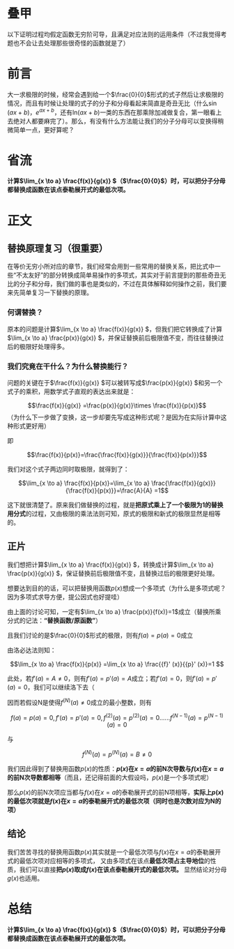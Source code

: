 # 叠甲
以下证明过程均假定函数无穷阶可导，且满足对应法则的运用条件（不过我觉得考题也不会让去处理那些很奇怪的函数就是了）

# 前言
大一求极限的时候，经常会遇到给一个$`\frac{0}{0}`$形式的式子然后让求极限的情况，而且有时候让处理的式子的分子和分母看起来简直是奇丑无比（什么$`\sin (ax+b)`$，$`e^{ax+b} `$，还有$`\ln_{}{(ax+b)} `$一类的东西在那乘除加减做复合，第一眼看上去绝对人都要麻完了）。那么，有没有什么方法能让我们的分子分母可以变换得稍微简单一点，更好算呢？

# 省流
**计算$`\lim_{x \to a} \frac{f(x)}{g(x)} `$（$`\frac{0}{0}`$）时，可以把分子分母都替换成函数在该点泰勒展开式的最低次项。**
# 正文

## 替换原理复习（很重要）
在等价无穷小所对应的章节，我们经常会用到一些常用的替换关系，把比式中一些“不太友好”的部分转换成简单易操作的多项式，其实对于前言提到的那些奇丑无比的分子和分母，我们做的事也是类似的，不过在具体解释如何操作之前，我们要来先简单复习一下替换的原理。

### 何谓替换？
原本的问题是计算$`\lim_{x \to a} \frac{f(x)}{g(x)} `$，但我们把它转换成了计算$`\lim_{x \to a} \frac{p(x)}{g(x)} `$，并保证替换前后极限值不变，而往往替换过后的极限好处理得多。

### 我们究竟在干什么？为什么替换能行？
问题的关键在于$`\frac{f(x)}{g(x)} `$可以被转写成$`\frac{p(x)}{g(x)} `$和另一个式子的乘积，用数学式子直观的表达出来就是：

$$\frac{f(x)}{g(x)} =\frac{p(x)}{g(x)}\times \frac{f(x)}{p(x)}$$ （为什么下一步做了变换，这一步却要先写成这种形式呢？是因为在实际计算中这种形式更好用）

即

$$\frac{f(x)}{p(x)}=\frac{\frac{f(x)}{g(x)}}{\frac{f(x)}{p(x)}}$$

我们对这个式子两边同时取极限，就得到了：

$$\lim_{x \to a} \frac{f(x)}{p(x)}=\lim_{x \to a} \frac{\frac{f(x)}{g(x)}}{\frac{f(x)}{p(x)}}=\frac{A}{A} =1$$

这下就很清楚了。原来我们做替换的过程，就是**把原式乘上了一个极限为1的替换用分式**的过程，又由极限的乘法法则可知，原式的极限和新式的极限显然是相等的。

## 正片
我们想把计算$`\lim_{x \to a} \frac{f(x)}{g(x)} `$，转换成计算$`\lim_{x \to a} \frac{p(x)}{g(x)} `$，保证替换前后极限值不变，且替换过后的极限更好处理。

想要达到目的的话，可以把替换用函数$`p(x)`$想成一个多项式（为什么是多项式呢？因为多项式求导方便，提公因式也好提哇）

由上面的讨论可知，一定有$`\lim_{x \to a} \frac{p(x)}{f(x)}=1`$成立（替换所乘分式的记法：**“替换函数/原函数”**）

且我们讨论的是$`\frac{0}{0}`$形式的极限，则有$`f(a)=p(a)=0`$成立

由洛必达法则知：

$$\lim_{x \to a} \frac{f(x)}{p(x)} =\lim_{x \to a} \frac{{f}' (x)}{{p}' (x)}=1 $$

此处，若$`{f}' (a)=A\ne 0`$，则有$`{f}' (a)={p}'(a) =A`$成立；若$`{f}' (a)=0`$，则$`{f}' (a)={p}'(a) =0`$，我们可以继续洛下去（

因而若假设N是使得$`{f}^{(N)} (a)\ne 0`$成立的最小整数，则有

$$f(a)=p(a)=0, {f}' (a)={p}' (a)=0, {f}^{(2)} (a)={p}^{(2)}(a)=0......{f}^{(N-1)} (a)={p}^{(N-1)}(a)=0$$

与

$${f}^{(N)} (a)={p}^{(N)}(a)=B\ne 0$$

我们因此得到了替换用函数$`p(x)`$的性质：**$`p(x)`$在$`x=a`$的前N次导数与$`f(x)`$在$`x=a`$的前N次导数都相等**（而且，还记得前面的大假设吗，$`p(x)`$是一个多项式呢）

那么$`p(x)`$的前N次项应当都与$`f(x)`$在$`x=a`$的泰勒展开式的前N项相等，**实际上$`p(x)`$的最低次项就是$`f(x)`$在$`x=a`$的泰勒展开式的最低次项（同时也是次数对应为N的项）**

## 结论

我们苦苦寻找的替换用函数$`p(x)`$其实就是一个最低次项与$`f(x)`$在$`x=a`$的泰勒展开式的最低次项对应相等的多项式，
又由多项式在该点**最低次项占主导地位**的性质，我们可以直接**把$`p(x)`$取成$`f(x)`$在该点泰勒展开式的最低次项。**
显然结论对分母$`g(x)`$也适用。

# 总结
**计算$`\lim_{x \to a} \frac{f(x)}{g(x)} `$（$`\frac{0}{0}`$）时，可以把分子分母都替换成函数在该点泰勒展开式的最低次项。**